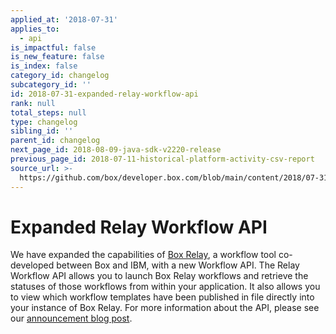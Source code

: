 ```yaml
---
applied_at: '2018-07-31'
applies_to:
  - api
is_impactful: false
is_new_feature: false
is_index: false
category_id: changelog
subcategory_id: ''
id: 2018-07-31-expanded-relay-workflow-api
rank: null
total_steps: null
type: changelog
sibling_id: ''
parent_id: changelog
next_page_id: 2018-08-09-java-sdk-v2220-release
previous_page_id: 2018-07-11-historical-platform-activity-csv-report
source_url: >-
  https://github.com/box/developer.box.com/blob/main/content/2018/07-31-expanded-relay-workflow-api.md
---
```

# Expanded Relay Workflow API

We have expanded the capabilities of [Box Relay][box_relay], a workflow tool
co-developed between Box and IBM, with a new Workflow API. The Relay Workflow
API allows you to launch Box Relay workflows and retrieve the statuses of those
workflows from within your application. It also allows you to view which
workflow templates have been published in file directly into your instance of
Box Relay. For more information about the API, please see our
[announcement blog post][box_relay_announce].

[box_relay]: https://www.box.com/collaboration/relay-workflow
[box_relay_announce]: https://medium.com/box-developer-blog/introducing-the-box-relay-workflow-api-f6eed1457711